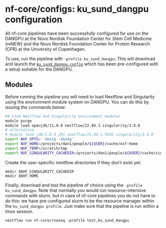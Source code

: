 # nf-core/configs: ku_sund_dangpu configuration

All nf-core pipelines have been successfully configured for use on the DANGPU at the 
Novo Nordisk Foundation Center for Stem Cell Medicine (reNEW) and the Novo Nordisk Foundation Center for Protein Research (CPR) at the University of Copenhagen.

To use, run the pipeline with `-profile ku_sund_dangpu`. This will download and launch the [`ku_sund_dangpu.config`](../conf/ku_sund_dangpu.config) which has been pre-configured with a setup suitable for the DANGPU.

## Modules

Before running the pipeline you will need to load Nextflow and Singularity using the environment module system on DANGPU. You can do this by issuing the commands below:

```bash
## Load Nextflow and Singularity environment modules
module purge
module load openjdk/11.0.0 nextflow/22.04.3 singularity/3.8.0 
# alternative 
# module load jdk/1.8.0_291 nextflow/21.04.1.5556 singularity/3.8.0 
export NXF_OPTS='-Xms1g -Xmx4g'
export NXF_HOME=/projects/dan1/people/${USER}/cache/nxf-home
export NXF_TEMP=/scratch/tmp
export NXF_SINGULARITY_CACHEDIR=/projects/dan1/people/${USER}/cache/singularity-images 
```

Create the user-specific nextflow directories if they don't exist yet:
```
mkdir $NXF_SINGULARITY_CACHEDIR
mkdir $NXF_HOME
```

Finally, download and test the pipeline of choice using the `-profile ku_sund_dangpu`. Note that normally you would run resource-intensive commands with slurm, but in case of nf-core pipelines you do not have to do this: we have pre-configured slurm to be the resource manager within the `ku_sund_dangpu profile`. Just make sure that the pipeline is run within a tmux session. 

```
nextflow run nf-core/rnaseq -profile test,ku_sund_dangpu
```

